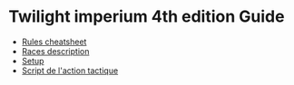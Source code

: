 # Twilight imperium 4th edition Guide

- [Rules cheatsheet](docs/rules-cheatsheet.md)
- [Races description](docs/races-description.md)
- [Setup](docs/setup.md)
- [Script de l'action tactique](docs/action-script.md)
